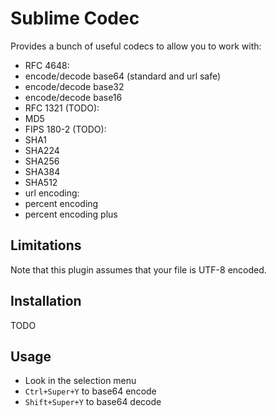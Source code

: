 # Sublime Codec
Provides a bunch of useful codecs to allow you to work with:
- RFC 4648:
 - encode/decode base64 (standard and url safe)
 - encode/decode base32
 - encode/decode base16
- RFC 1321 (TODO):
 - MD5
- FIPS 180-2 (TODO):
 - SHA1
 - SHA224
 - SHA256
 - SHA384
 - SHA512
- url encoding:
 - percent encoding
 - percent encoding plus

## Limitations
Note that this plugin assumes that your file is UTF-8 encoded.

## Installation
TODO

## Usage
- Look in the selection menu
- ```Ctrl+Super+Y``` to base64 encode
- ```Shift+Super+Y``` to base64 decode
